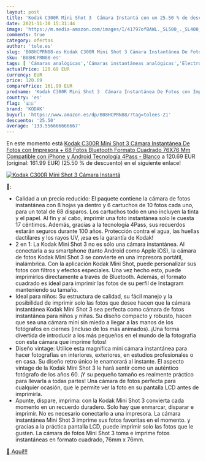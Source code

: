```yaml
---
layout: post
title: 'Kodak C300R Mini Shot 3  Cámara Instantá con un 25.50 % de descuento'
date: 2021-11-30 15:31:44
image: 'https://m.media-amazon.com/images/I/41797ofBAWL._SL500_._SL400_.jpg'
comments: true
category: ofertas
author: 'tole.es'
slug: 'B08HCPRN88-es Kodak C300R Mini Shot 3 Cámara Instantánea De Fotos con...'
sku: 'B08HCPRN88-es'
tags: [ 'Cámaras analógicas','Cámaras instantáneas analógicas','Electrónica','Fotografía y videocámaras','android','kodak', ]
actualPrice: 120.69 EUR
currency: EUR
price: 120.69
comparePrice: 161.99 EUR
prodname: 'Kodak C300R Mini Shot 3  Cámara Instantánea De Fotos con Impresora + 68 Fotos  Bluetooth  Formato Cuadrado 76X76 Mm  Compatible con iPhone y Android  Tecnología 4Pass - Blanco'
country: 'es'
flag: '🇪🇸'
brand: 'KODAK'
buyurl: 'https://www.amazon.es/dp/B08HCPRN88/?tag=tolees-21'
descuento: '25.50'
average: '133.556666666667'
---
```


En este momento está [Kodak C300R Mini Shot 3  Cámara Instantánea De Fotos con Impresora + 68 Fotos  Bluetooth  Formato Cuadrado 76X76 Mm  Compatible con iPhone y Android  Tecnología 4Pass - Blanco](https://www.amazon.es/dp/B08HCPRN88/?tag=tolees-21) a 120.69 EUR (original: 161.99 EUR) (25.50 %  de descuento) en el siguiente enlace!

[![Kodak C300R Mini Shot 3  Cámara Instantá](https://m.media-amazon.com/images/I/41797ofBAWL._SL500_._SL400_.jpg)](https://www.amazon.es/dp/B08HCPRN88/?tag=tolees-21)

🔎:

- Calidad a un precio reducido: El paquete contiene la cámara de fotos instantánea con 8 hojas ya dentro y 6 cartuchos de 10 fotos cada uno, para un total de 68 disparos. Los cartuchos todo en uno incluyen la tinta y el papel. Al fin y al cabo, imprimir una foto instantánea solo le cuesta 17 céntimos. Además, gracias a la tecnología 4Pass, sus recuerdos estarán seguros durante 100 años. Protección contra el agua, las huellas dactilares y los rayos UV, ¡esa es la garantía de Kodak!
- 2 en 1: La Kodak Mini Shot 3 no es sólo una cámara instantánea. Al conectarla a su smartphone (tanto Android como Apple iOS), la cámara de fotos Kodak Mini Shot 3 se convierte en una impresora portátil, inalámbrica. Con la aplicación Kodak Mini Shot, puede personalizar sus fotos con filtros y efectos especiales. Una vez hecho esto, puede imprimirlos directamente a través de Bluetooth. Además, el formato cuadrado es ideal para imprimir las fotos de su perfil de Instagram manteniendo su tamaño.
- Ideal para niños: Su estructura de calidad, su fácil manejo y la posibilidad de imprimir solo las fotos que desee hacen que la cámara instantánea Kodak Mini Shot 3 sea perfecta como cámara de fotos instantánea para niños y niñas. Su diseño compacto y robusto, hacen que sea una cámara mini sin miedo a llegar a las manos de los fotógrafos en ciernes (incluso de los más animados). ¡Una forma divertida de introducir a los más pequeños en el mundo de la fotografía con esta cámara que imprime fotos!
- Diseño vintage: Utilice esta magnífica mini cámara instantánea para hacer fotografías en interiores, exteriores, en estudios profesionales o en casa. Su diseño retro único le enamorará al instante. El aspecto vintage de la Kodak Mini Shot 3 le hará sentir como un auténtico fotógrafo de los años 60. ¡Y su pequeño tamaño es realmente práctico para llevarla a todas partes! Una cámara de fotos perfecta para cualquier ocasión, que le permite ver la foto en su pantalla LCD antes de imprimirla.
- Apunte, dispare, imprima: con la Kodak Mini Shot 3 convierta cada momento en un recuerdo duradero. Solo hay que enmarcar, disparar e imprimir. No es necesario conectarlo a una impresora. La cámara instantánea Mini Shot 3 imprime sus fotos favoritas en el momento. y gracias a la práctica pantalla LCD, puede imprimir solo las fotos que le gusten. La cámara de fotos Mini Shot 3 toma e imprime fotos instantáneas en formato cuadrado, 76mm x 76mm.

[🛒 Aquí!!!](https://www.amazon.es/dp/B08HCPRN88/?tag=tolees-21)
